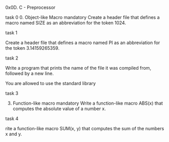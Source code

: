 0x0D. C - Preprocessor

task 0
0. Object-like Macro
mandatory
Create a header file that defines a macro named SIZE as an abbreviation for the token 1024.

task 1 

Create a header file that defines a macro named PI as an abbreviation for the token 3.14159265359.

task 2

Write a program that prints the name of the file it was compiled from, followed by a new line.

You are allowed to use the standard library

task 3

3. Function-like macro
mandatory
Write a function-like macro ABS(x) that computes the absolute value of a number x.


task 4

rite a function-like macro SUM(x, y) that computes the sum of the numbers x and y.


